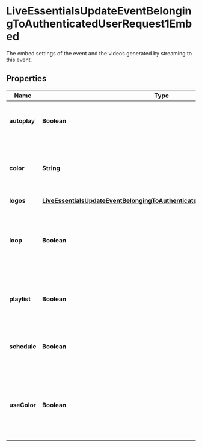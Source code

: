 

# LiveEssentialsUpdateEventBelongingToAuthenticatedUserRequest1Embed

The embed settings of the event and the videos generated by streaming to this event.

## Properties

| Name | Type | Description | Notes |
|------------ | ------------- | ------------- | -------------|
|**autoplay** | **Boolean** | Whether playback starts automatically on load. |  [optional] |
|**color** | **String** | The hexadecimal color code for the main color of the embed player. |  [optional] |
|**logos** | [**LiveEssentialsUpdateEventBelongingToAuthenticatedUserRequest1EmbedLogos**](LiveEssentialsUpdateEventBelongingToAuthenticatedUserRequest1EmbedLogos.md) |  |  [optional] |
|**loop** | **Boolean** | Whether the playlist should start from the beginning again after reaching the end of the last video. |  [optional] |
|**playlist** | **Boolean** | Whether to show the playlist controls on the embed player. |  [optional] |
|**schedule** | **Boolean** | Whether to show the event schedule on the embed player. |  [optional] |
|**useColor** | **Boolean** | Whether the embed player should use (&#x60;true&#x60;) or ignore (&#x60;false&#x60;) the **embed.color** value. |  [optional] |



